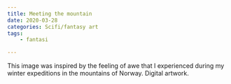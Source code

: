 ```yaml
---
title: Meeting the mountain
date: 2020-03-28
categories: Scifi/fantasy art
tags:
    - fantasi

---
```

This image was inspired by the feeling of awe that I experienced during my winter expeditions in the mountains of Norway. Digital artwork.
